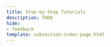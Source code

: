 ```yaml
---
title: Step-by-Step Tutorials
description: TODO
hide: 
- feedback
template: subsection-index-page.html
---
```

